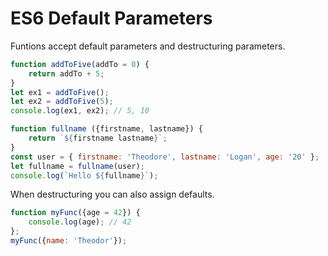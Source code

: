 # ES6 Default Parameters

Funtions accept default parameters and destructuring parameters.

```js
function addToFive(addTo = 0) {
	return addTo + 5;	
}
let ex1 = addToFive();
let ex2 = addToFive(5);
console.log(ex1, ex2); // 5, 10

function fullname ({firstname, lastname}) {
	return `${firstname lastname}`;
}
const user = { firstname: 'Theodore', lastname: 'Logan', age: '20' };
let fullname = fullname(user);
console.log(`Hello ${fullname}`);
```

When destructuring you can also assign defaults.

```js
function myFunc({age = 42}) {
	console.log(age); // 42
};
myFunc({name: 'Theodor'});
```
